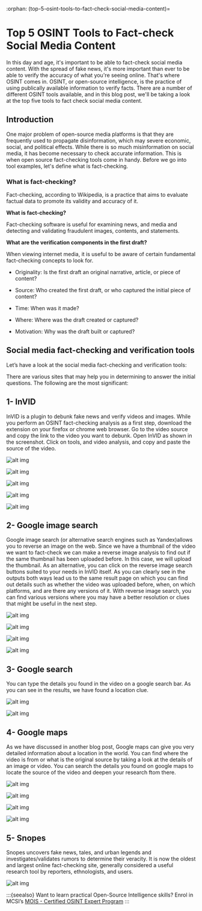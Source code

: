 :orphan:
(top-5-osint-tools-to-fact-check-social-media-content)=

# Top 5 OSINT Tools to Fact-check Social Media Content

In this day and age, it's important to be able to fact-check social media content. With the spread of fake news, it's more important than ever to be able to verify the accuracy of what you're seeing online. That's where OSINT comes in. OSINT, or open-source intelligence, is the practice of using publically available information to verify facts. There are a number of different OSINT tools available, and in this blog post, we'll be taking a look at the top five tools to fact check social media content.

## Introduction

One major problem of open-source media platforms is that they are frequently used to propagate disinformation, which may severe economic, social, and political effects. While there is so much misinformation on social media, it has become necessary to check accurate information. This is when open source fact-checking tools come in handy. Before we go into tool examples, let's define what is fact-checking.

### What is fact-checking?

Fact-checking, according to Wikipedia, is a practice that aims to evaluate factual data to promote its validity and accuracy of it.

**What is fact-checking?**

Fact-checking software is useful for examining news, and media and detecting and validating fraudulent images, contents, and statements.

**What are the verification components in the first draft?**

When viewing internet media, it is useful to be aware of certain fundamental fact-checking concepts to look for.

- Originality: Is the first draft an original narrative, article, or piece of content?

- Source: Who created the first draft, or who captured the initial piece of content?

- Time: When was it made?

- Where: Where was the draft created or captured?

- Motivation: Why was the draft built or captured?

## Social media fact-checking and verification tools

Let’s have a look at the social media fact-checking and verification tools:

There are various sites that may help you in determining to answer the initial questions. The following are the most significant:

## 1- InVID

InVID is a plugin to debunk fake news and verify videos and images. While you perform an OSINT fact-checking analysis as a first step, download the extension on your firefox or chrome web browser. Go to the video source and copy the link to the video you want to debunk. Open InVID as shown in the screenshot. Click on tools, and video analysis, and copy and paste the source of the video.

![alt img](images/fact-checking-verification-tools-2.png)

![alt img](images/fact-checking-verification-tools-1.png)

![alt img](images/fact-checking-verification-tools-3.png)

![alt img](images/fact-checking-verification-tools-4.png)

![alt img](images/fact-checking-verification-tools-6.png)

## 2- Google image search

Google image search (or alternative search engines such as Yandex)allows you to reverse an image on the web. Since we have a thumbnail of the video we want to fact-check we can make a reverse image analysis to find out if the same thumbnail has been uploaded before. In this case, we will upload the thumbnail. As an alternative, you can click on the reverse image search buttons suited to your needs in InVID itself. As you can clearly see in the outputs both ways lead us to the same result page on which you can find out details such as whether the video was uploaded before, when, on which platforms, and are there any versions of it. With reverse image search, you can find various versions where you may have a better resolution or clues that might be useful in the next step.

![alt img](images/fact-checking-verification-tools-5.png)

![alt img](images/fact-checking-verification-tools-9.png)

![alt img](images/fact-checking-verification-tools-10.png)

![alt img](images/fact-checking-verification-tools-7.png)

## 3- Google search

You can type the details you found in the video on a google search bar. As you can see in the results, we have found a location clue.

![alt img](images/fact-checking-verification-tools-11.png)

![alt img](images/Group-1.png)

## 4- Google maps

As we have discussed in another blog post, Google maps can give you very detailed information about a location in the world. You can find where the video is from or what is the original source by taking a look at the details of an image or video. You can search the details you found on google maps to locate the source of the video and deepen your research ftom there.

![alt img](images/fact-checking-verification-tools-17.png)

![alt img](images/Group-3.png)

![alt img](images/fact-checking-verification-tools-22.png)

![alt img](images/fact-checking-verification-tools-23.png)

## 5- Snopes

Snopes uncovers fake news, tales, and urban legends and investigates/validates rumors to determine their veracity. It is now the oldest and largest online fact-checking site, generally considered a useful research tool by reporters, ethnologists, and users.

![alt img](images/fact-checking-verification-tools-24.png)

:::{seealso}
Want to learn practical Open-Source Intelligence skills? Enrol in MCSI’s [MOIS - Certified OSINT Expert Program](https://www.mosse-institute.com/certifications/mois-certified-osint-expert.html)
:::
